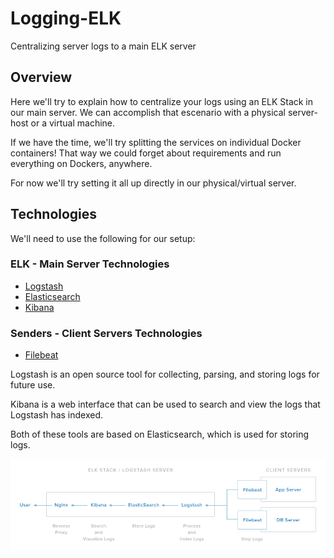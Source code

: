 # Logging-ELK

Centralizing server logs to a main ELK server

## Overview

Here we'll try to explain how to centralize your logs using an ELK Stack in our main server.
We can accomplish that escenario with a physical server-host or a virtual machine.

If we have the time, we'll try splitting the services on individual Docker containers!
That way we could forget about requirements and run everything on Dockers, anywhere.

For now we'll try setting it all up directly in our physical/virtual server.

## Technologies

We'll need to use the following for our setup:

### ELK - Main Server Technologies

* [Logstash](https://www.elastic.co/products/logstash)
* [Elasticsearch](https://www.elastic.co/products/elasticsearch)
* [Kibana](https://www.elastic.co/products/kibana)

### Senders - Client Servers Technologies

* [Filebeat](https://www.elastic.co/products/beats/filebeat)


Logstash is an open source tool for collecting, parsing, and storing logs for future use.

Kibana is a web interface that can be used to search and view the logs that Logstash has indexed.

Both of these tools are based on Elasticsearch, which is used for storing logs.


![infrastructure](images/elk-infrastructure.png)

